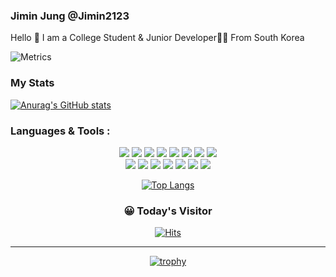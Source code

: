 ### Jimin Jung @Jimin2123

<!-- [![Solved.ac kjimin2123](http://mazassumnida.wtf/api/v2/generate_badge?boj=kjimin2123)](https://solved.ac/kjimin2123) -->
<!-- 플레티넘 이상일때 여는걸로 -->

Hello 👋 I am a College Student & Junior Developer🧑‍💻 From South Korea

![Metrics](https://metrics.lecoq.io/jimin2123?template=classic&base.repositories=0&languages=1&languages.ignored=c%2Cc%2B%2B%2Cjava&config.timezone=Asia%2FSeoul&config.animated=true)

### My Stats

[![Anurag's GitHub stats](https://github-readme-stats.vercel.app/api?username=jimin2123&theme=dracula&count_private=true&hide_title=true)](https://github.com/anuraghazra/github-readme-stats)

### Languages & Tools :

<div align=center>
  <p>
    <img src="https://img.shields.io/badge/HTML5-E34F26?style=flat-square&logo=HTML5&logoColor=white" /> <img src="https://img.shields.io/badge/CSS3-1572B6?style=flat-square&logo=CSS3&logoColor=white" /> <img src="https://img.shields.io/badge/JavaScript-F7DF1E?style=flat-square&logo=JavaScript&logoColor=white" /> <img src="https://img.shields.io/badge/TypeScript-3178C6?style=flat-square&logo=TypeScript&logoColor=white" /> <img src="https://img.shields.io/badge/Node.js-339933?style=flat-square&logo=Node.js&logoColor=white" /> <img src="https://img.shields.io/badge/MySQL-4479A1?style=flat-square&logo=MySQL&logoColor=white" /> <img src="https://img.shields.io/badge/Python-3766AB?style=flat-square&logo=Python&logoColor=white" /> <img src="https://img.shields.io/badge/C-A8B9CC?style=flat-square&logo=C&logoColor=white" /> <br/> <img src="https://img.shields.io/badge/Java-007396?style=flat-square&logo=Java&logoColor=white" /> <img src="https://img.shields.io/badge/-Kotlin-%230095D5?logo=kotlin&logoColor=white"/> <img src="https://img.shields.io/badge/-Vue-%234FC08D?logo=Vue.js&logoColor=white"/> <img src="https://img.shields.io/badge/Git-F05032?style=flat-square&logo=Git&logoColor=white" /> <img src="https://img.shields.io/badge/-VScode-%23007ACC?logo=%22Visual%20Studio%20Code%22"/> <img src="https://img.shields.io/badge/Firebase-FFCA28?style=flat-square&logo=Firebase&logoColor=white"/> <img src="https://img.shields.io/badge/-Photoshop-%2331A8FF?logo=Adobe%20Photoshop&logoColor=white"/>
  </p>

[![Top Langs](https://github-readme-stats.vercel.app/api/top-langs/?username=jimin2123&layout=compact&theme=dracula&langs_count=8)](https://github.com/anuraghazra/github-readme-stats)

### 😀 Today's Visitor

[![Hits](https://hits.seeyoufarm.com/api/count/incr/badge.svg?url=https%3A%2F%2Fgithub.com%2FJimin2123&count_bg=%2379C83D&title_bg=%23555555&icon=github.svg&icon_color=%23E7E7E7&title=hits&edge_flat=false)](https://hits.seeyoufarm.com)

<hr/>

[![trophy](https://github-profile-trophy.vercel.app/?username=jimin2123&theme=&margin-w=10)](https://github.com/ryo-ma/github-profile-trophy)

</div>
